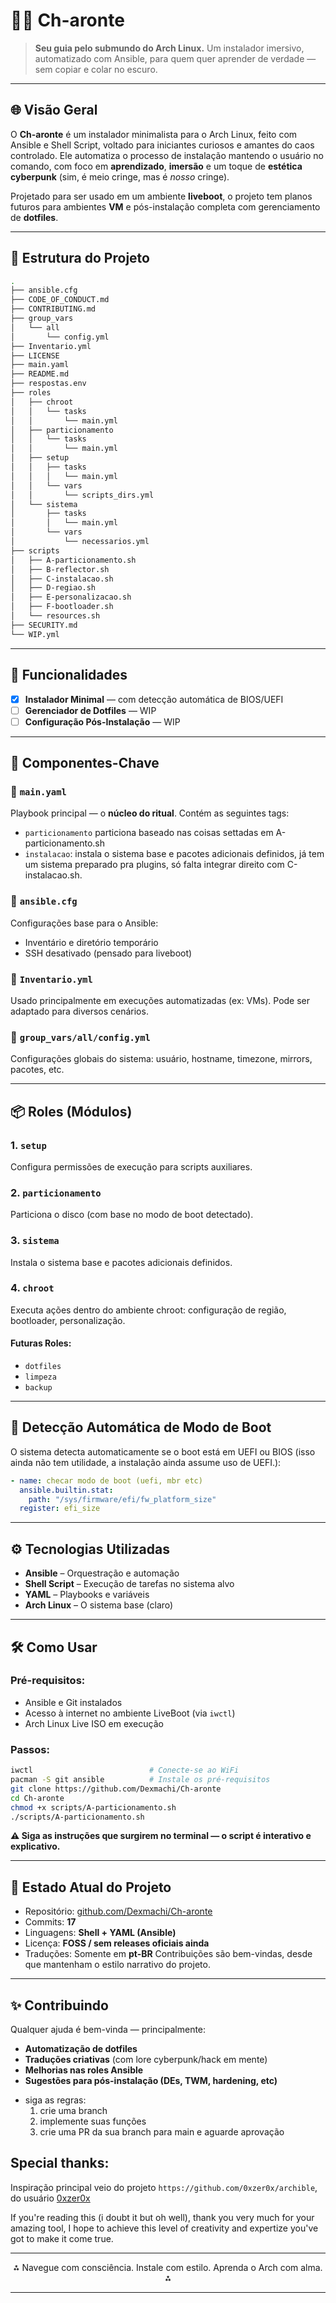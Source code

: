 # 🧝‍♂️ Ch-aronte

> **Seu guia pelo submundo do Arch Linux.**
> Um instalador imersivo, automatizado com Ansible, para quem quer aprender de verdade — sem copiar e colar no escuro.

---

## 🌐 Visão Geral

O **Ch-aronte** é um instalador minimalista para o Arch Linux, feito com Ansible e Shell Script, voltado para iniciantes curiosos e amantes do caos controlado. Ele automatiza o processo de instalação mantendo o usuário no comando, com foco em **aprendizado**, **imersão** e um toque de **estética cyberpunk** (sim, é meio cringe, mas é *nosso* cringe).

Projetado para ser usado em um ambiente **liveboot**, o projeto tem planos futuros para ambientes **VM** e pós-instalação completa com gerenciamento de **dotfiles**.

---

## 🌳 Estrutura do Projeto

```bash
.
├── ansible.cfg
├── CODE_OF_CONDUCT.md
├── CONTRIBUTING.md
├── group_vars
│   └── all
│       └── config.yml
├── Inventario.yml
├── LICENSE
├── main.yaml
├── README.md
├── respostas.env
├── roles
│   ├── chroot
│   │   └── tasks
│   │       └── main.yml
│   ├── particionamento
│   │   └── tasks
│   │       └── main.yml
│   ├── setup
│   │   ├── tasks
│   │   │   └── main.yml
│   │   └── vars
│   │       └── scripts_dirs.yml
│   └── sistema
│       ├── tasks
│       │   └── main.yml
│       └── vars
│           └── necessarios.yml
├── scripts
│   ├── A-particionamento.sh
│   ├── B-reflector.sh
│   ├── C-instalacao.sh
│   ├── D-regiao.sh
│   ├── E-personalizacao.sh
│   ├── F-bootloader.sh
│   └── resources.sh
├── SECURITY.md
└── WIP.yml

```

---

## 🚀 Funcionalidades

* [x] **Instalador Minimal** — com detecção automática de BIOS/UEFI
* [ ] **Gerenciador de Dotfiles** — WIP
* [ ] **Configuração Pós-Instalação** — WIP

---

## 🧩 Componentes-Chave

### 🔹 `main.yaml`

Playbook principal — o **núcleo do ritual**.
Contém as seguintes tags:

* `particionamento` particiona baseado nas coisas settadas em A-particionamento.sh
* `instalacao`: instala o sistema base e pacotes adicionais definidos, já tem um sistema preparado pra plugins, só falta integrar direito com C-instalacao.sh.
### 🔹 `ansible.cfg`

Configurações base para o Ansible:

* Inventário e diretório temporário
* SSH desativado (pensado para liveboot)

### 🔹 `Inventario.yml`

Usado principalmente em execuções automatizadas (ex: VMs). Pode ser adaptado para diversos cenários.

### 🔹 `group_vars/all/config.yml`

Configurações globais do sistema: usuário, hostname, timezone, mirrors, pacotes, etc.

---

## 📦 Roles (Módulos)

### 1. `setup`

Configura permissões de execução para scripts auxiliares.

### 2. `particionamento`

Particiona o disco (com base no modo de boot detectado).

### 3. `sistema`

Instala o sistema base e pacotes adicionais definidos.

### 4. `chroot`

Executa ações dentro do ambiente chroot: configuração de região, bootloader, personalização.

#### Futuras Roles:

* `dotfiles`
* `limpeza`
* `backup`

---

## 🧰 Detecção Automática de Modo de Boot

O sistema detecta automaticamente se o boot está em UEFI ou BIOS (isso ainda não tem utilidade, a instalação ainda assume uso de UEFI.):

```yaml
- name: checar modo de boot (uefi, mbr etc)
  ansible.builtin.stat:
    path: "/sys/firmware/efi/fw_platform_size"
  register: efi_size
```

---

## ⚙️ Tecnologias Utilizadas

* **Ansible** – Orquestração e automação
* **Shell Script** – Execução de tarefas no sistema alvo
* **YAML** – Playbooks e variáveis
* **Arch Linux** – O sistema base (claro)

---

## 🛠️ Como Usar

### Pré-requisitos:

* Ansible e Git instalados
* Acesso à internet no ambiente LiveBoot (via `iwctl`)
* Arch Linux Live ISO em execução

### Passos:

```bash
iwctl                          # Conecte-se ao WiFi
pacman -S git ansible          # Instale os pré-requisitos
git clone https://github.com/Dexmachi/Ch-aronte
cd Ch-aronte
chmod +x scripts/A-particionamento.sh
./scripts/A-particionamento.sh
```

**⚠️ Siga as instruções que surgirem no terminal — o script é interativo e explicativo.**

---

## 🧪 Estado Atual do Projeto

* Repositório: [github.com/Dexmachi/Ch-aronte](https://github.com/Dexmachi/Ch-aronte)
* Commits: **17**
* Linguagens: **Shell + YAML (Ansible)**
* Licença: **FOSS / sem releases oficiais ainda**
* Traduções: Somente em **pt-BR**
  Contribuições são bem-vindas, desde que mantenham o estilo narrativo do projeto.

---

## ✨ Contribuindo

Qualquer ajuda é bem-vinda — principalmente:

* **Automatização de dotfiles**
* **Traduções criativas** (com lore cyberpunk/hack em mente)
* **Melhorias nas roles Ansible**
* **Sugestões para pós-instalação (DEs, TWM, hardening, etc)**

- siga as regras:
  1. crie uma branch
  2. implemente suas funções
  3. crie uma PR da sua branch para main e aguarde aprovação

## Special thanks:
Inspiração principal veio do projeto `https://github.com/0xzer0x/archible`, do usuário [0xzer0x](https://github.com/0xzer0x)

If you're reading this (i doubt it but oh well), thank you very much for your amazing tool, I hope to achieve this level of creativity and expertize you've got to make it come true.

---

<div align="center">
  ⁂ Navegue com consciência. Instale com estilo. Aprenda o Arch com alma. ⁂
</div>

---
